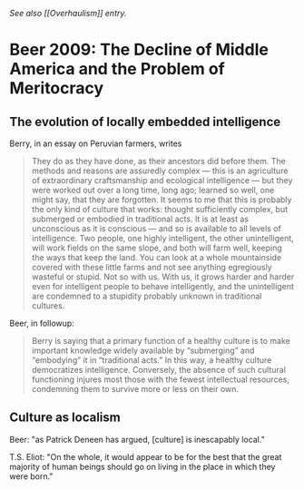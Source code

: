 _See also [[Overhaulism]] entry._

# Beer 2009: The Decline of Middle America and the Problem of Meritocracy

## The evolution of locally embedded intelligence

Berry, in an essay on Peruvian farmers, writes

> They do as they have done, as their ancestors did before them. The methods and reasons are assuredly complex — this is an agriculture of extraordinary craftsmanship and ecological intelligence — but they were worked out over a long time, long ago; learned so well, one might say, that they are forgotten. It seems to me that this is probably the only kind of culture that works: thought sufficiently complex, but submerged or embodied in traditional acts. It is at least as unconscious as it is conscious — and so is available to all levels of intelligence. Two people, one highly intelligent, the other unintelligent, will work fields on the same slope, and both will farm well, keeping the ways that keep the land. You can look at a whole mountainside covered with these little farms and not see anything egregiously wasteful or stupid. Not so with us. With us, it grows harder and harder even for intelligent people to behave intelligently, and the unintelligent are condemned to a stupidity probably unknown in traditional cultures.

Beer, in followup:

> Berry is saying that a primary function of a healthy culture is to make important knowledge widely available by “submerging” and “embodying” it in “traditional acts.” In this way, a healthy culture democratizes intelligence. Conversely, the absence of such cultural functioning injures most those with the fewest intellectual resources, condemning them to survive more or less on their own.

## Culture as localism

Beer: "as Patrick Deneen has argued, [culture] is inescapably local."

T.S. Eliot: "On the whole, it would appear to be for the best that the great majority of human beings should go on living in the place in which they were born."